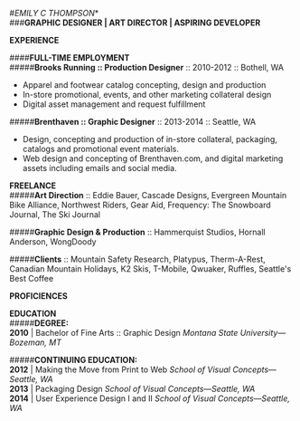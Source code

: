 #*EMILY C THOMPSON**  
###**GRAPHIC DESIGNER | ART DIRECTOR | ASPIRING DEVELOPER**

**EXPERIENCE**

####**FULL-TIME EMPLOYMENT**  
#####**Brooks Running :: Production Designer** :: 2010-2012 :: Bothell, WA
* Apparel and footwear catalog concepting, design and production  
* In-store promotional, events, and other marketing collateral design  
* Digital asset management and request fulfillment   

#####**Brenthaven :: Graphic Designer** :: 2013-2014 :: Seattle, WA
* Design, concepting and production of in-store collateral, packaging, catalogs and promotional event materials. 
* Web design and concepting of Brenthaven.com, and digital marketing assets including emails and social media.


**FREELANCE**  
#####**Art Direction** :: Eddie Bauer, Cascade Designs, Evergreen Mountain Bike Alliance, Northwest Riders, Gear Aid, Frequency: The Snowboard Journal, The Ski Journal  

#####**Graphic Design & Production** :: Hammerquist Studios, Hornall Anderson, WongDoody  

#####**Clients** :: Mountain Safety Research, Platypus, Therm-A-Rest, Canadian Mountain Holidays, K2 Skis, T-Mobile, Qwuaker, Ruffles, Seattle's Best Coffee

**PROFICIENCES**


**EDUCATION**  
#####**DEGREE:**  
**2010** | Bachelor of Fine Arts :: Graphic Design
_Montana State University—Bozeman, MT_

#####**CONTINUING EDUCATION:**  
**2012** | Making the Move from Print to Web
_School of Visual Concepts—Seattle, WA_  
**2013** | Packaging Design
_School of Visual Concepts—Seattle, WA_  
**2014** | User Experience Design I and II
_School of Visual Concepts—Seattle, WA_


